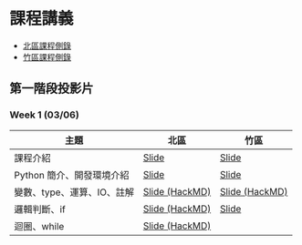 # 課程講義

- [北區課程側錄](https://youtube.com/playlist?list=PLp5kjMAmhp-8FXyIUTe5rJSyq1rVzIZS6)
- [竹區課程側錄](https://youtube.com/playlist?list=PLp5kjMAmhp--mxJZhJqW3Ui349pgkNro9)

## 第一階段投影片

### Week 1 (03/06)

| 主題 | 北區 | 竹區 |
| --- | --- | --- |
| 課程介紹 | [Slide](https://drive.google.com/file/d/1E5RiLwskmu-SJClJKFxdejwg0XLd_Baw/view?usp=sharing)  | [Slide](https://drive.google.com/file/d/1_QItQO6R02FlwWJRfMBMvJ1t_XotCJU2/view?usp=sharing) |
| Python 簡介、開發環境介紹 | [Slide](https://docs.google.com/presentation/d/10oNBaBV-a_S8lEwaCxmjGQ_utpMD9WHQjgO1QvOM3Rw/edit?usp=sharing) | [Slide](https://drive.google.com/file/d/1tT5gTUBr_Efcsta9IRFixZJr5rNmeCVe/view?usp=sharing) |
| 變數、type、運算、IO、註解 | [Slide (HackMD)](https://hackmd.io/@-TyNLpH6RM-50upth1_LeQ/HkLPRHSeq) | [Slide (HackMD)](https://hackmd.io/@Z_ZMXd6ISlObZMLPsr_6WA/HJGMgA3x9#/) |
| 邏輯判斷、if | [Slide (HackMD)](https://hackmd.io/@namwoam/SkZY8H3xc) | [Slide](https://drive.google.com/file/d/1QOa45wkngri_HeBnNwk2tDyQMkuY51Dr/view) |
| 迴圈、while | [Slide (HackMD)](https://hackmd.io/@Ev0n9YKlTzCKhedHrgZ2zw/HJ8sZsdl5#/) |

<!-- ## 第二階段投影片

| 主題 | 北區 | 竹區 |
| --- | --- | --- | -->
